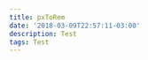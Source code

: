 ```yaml
---
title: pxToRem
date: '2018-03-09T22:57:11-03:00'
description: Test
tags: Test
---
```

<script src="https://gist.github.com/nandomoreirame/763fa7b1a5db0b39455b738a1d037593.js"></script>
